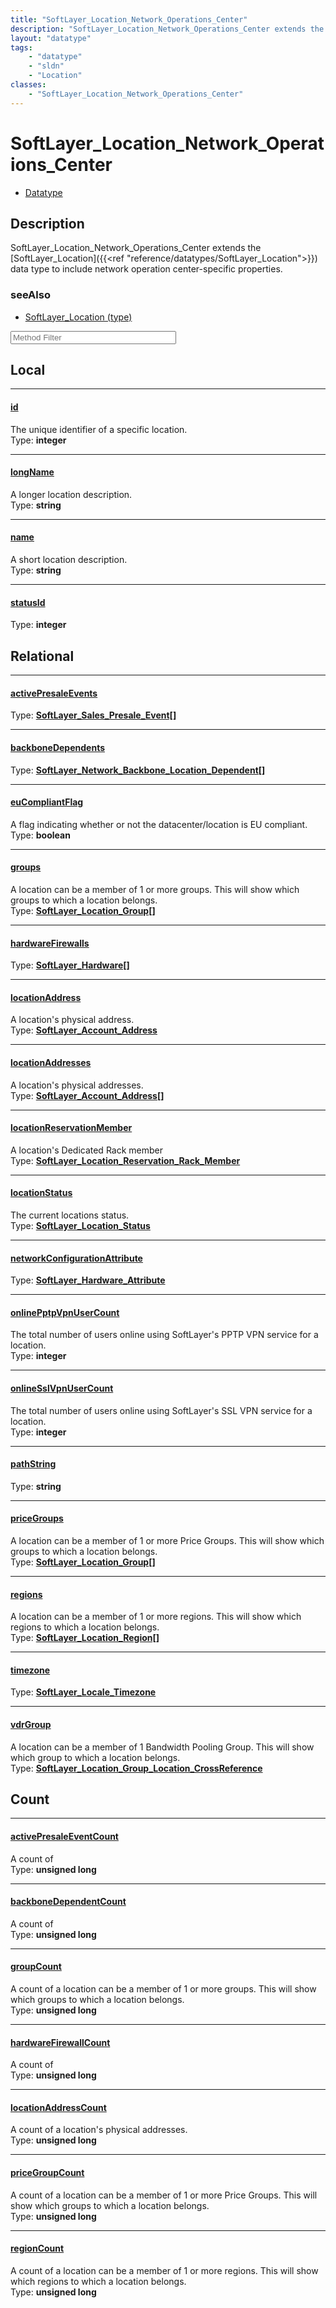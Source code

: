 ```yaml
---
title: "SoftLayer_Location_Network_Operations_Center"
description: "SoftLayer_Location_Network_Operations_Center extends the [SoftLayer_Location]({{<ref 'reference/datatypes/SoftLayer_Loca... "
layout: "datatype"
tags:
    - "datatype"
    - "sldn"
    - "Location"
classes:
    - "SoftLayer_Location_Network_Operations_Center"
---
```


# SoftLayer_Location_Network_Operations_Center
<div id='service-datatype'>
    <ul id='sldn-reference-tabs'>
        <li id='datatype'> <a href='/reference/datatypes/SoftLayer_Location_Network_Operations_Center' >Datatype</a></li>
    </ul>
</div>

## Description 
SoftLayer_Location_Network_Operations_Center extends the [SoftLayer_Location]({{<ref "reference/datatypes/SoftLayer_Location">}}) data type to include network operation center-specific properties. 



### seeAlso

* [SoftLayer_Location (type)](/reference/datatypes/SoftLayer_Location (type) )




<!-- Service Filer BEGIN -->
<div class="view-filters">
        <div class="clearfix">
            <div class="search-input-box">
                <input placeholder="Method Filter" onkeyup="titleSearch(inputId='prop-input', divId='properties', elementClass='prop-row')" 
                    type="text" id="prop-input" value="" size="30" maxlength="128" class="form-text">
            </div>
        </div>
</div>
<!-- Service Filer END -->

<div id="properties" class="content">
<div id="localProperties" class="prop-content" >

## Local
-----
[id]: #id
#### [id]
The unique identifier of a specific location.  
<span class="type-label">Type: </span>**integer**

-----
[longName]: #longname
#### [longName]
A longer location description.  
<span class="type-label">Type: </span>**string**

-----
[name]: #name
#### [name]
A short location description.  
<span class="type-label">Type: </span>**string**

-----
[statusId]: #statusid
#### [statusId]
  
<span class="type-label">Type: </span>**integer**

</div>
<!-- LOCAL PROPERTY END -->

<div id="relationalProperties"  class="prop-content" >

## Relational
-----
[activePresaleEvents]: #activepresaleevents
#### [activePresaleEvents]
  
<span class="type-label">Type: </span>**<a href='/reference/datatypes/SoftLayer_Sales_Presale_Event'>SoftLayer_Sales_Presale_Event[] </a>**

-----
[backboneDependents]: #backbonedependents
#### [backboneDependents]
  
<span class="type-label">Type: </span>**<a href='/reference/datatypes/SoftLayer_Network_Backbone_Location_Dependent'>SoftLayer_Network_Backbone_Location_Dependent[] </a>**

-----
[euCompliantFlag]: #eucompliantflag
#### [euCompliantFlag]
A flag indicating whether or not the datacenter/location is EU compliant.  
<span class="type-label">Type: </span>**boolean**

-----
[groups]: #groups
#### [groups]
A location can be a member of 1 or more groups. This will show which groups to which a location belongs.  
<span class="type-label">Type: </span>**<a href='/reference/datatypes/SoftLayer_Location_Group'>SoftLayer_Location_Group[] </a>**

-----
[hardwareFirewalls]: #hardwarefirewalls
#### [hardwareFirewalls]
  
<span class="type-label">Type: </span>**<a href='/reference/datatypes/SoftLayer_Hardware'>SoftLayer_Hardware[] </a>**

-----
[locationAddress]: #locationaddress
#### [locationAddress]
A location's physical address.  
<span class="type-label">Type: </span>**<a href='/reference/datatypes/SoftLayer_Account_Address'>SoftLayer_Account_Address </a>**

-----
[locationAddresses]: #locationaddresses
#### [locationAddresses]
A location's physical addresses.  
<span class="type-label">Type: </span>**<a href='/reference/datatypes/SoftLayer_Account_Address'>SoftLayer_Account_Address[] </a>**

-----
[locationReservationMember]: #locationreservationmember
#### [locationReservationMember]
A location's Dedicated Rack member  
<span class="type-label">Type: </span>**<a href='/reference/datatypes/SoftLayer_Location_Reservation_Rack_Member'>SoftLayer_Location_Reservation_Rack_Member </a>**

-----
[locationStatus]: #locationstatus
#### [locationStatus]
The current locations status.  
<span class="type-label">Type: </span>**<a href='/reference/datatypes/SoftLayer_Location_Status'>SoftLayer_Location_Status </a>**

-----
[networkConfigurationAttribute]: #networkconfigurationattribute
#### [networkConfigurationAttribute]
  
<span class="type-label">Type: </span>**<a href='/reference/datatypes/SoftLayer_Hardware_Attribute'>SoftLayer_Hardware_Attribute </a>**

-----
[onlinePptpVpnUserCount]: #onlinepptpvpnusercount
#### [onlinePptpVpnUserCount]
The total number of users online using SoftLayer's PPTP VPN service for a location.  
<span class="type-label">Type: </span>**integer**

-----
[onlineSslVpnUserCount]: #onlinesslvpnusercount
#### [onlineSslVpnUserCount]
The total number of users online using SoftLayer's SSL VPN service for a location.  
<span class="type-label">Type: </span>**integer**

-----
[pathString]: #pathstring
#### [pathString]
  
<span class="type-label">Type: </span>**string**

-----
[priceGroups]: #pricegroups
#### [priceGroups]
A location can be a member of 1 or more Price Groups. This will show which groups to which a location belongs.  
<span class="type-label">Type: </span>**<a href='/reference/datatypes/SoftLayer_Location_Group'>SoftLayer_Location_Group[] </a>**

-----
[regions]: #regions
#### [regions]
A location can be a member of 1 or more regions. This will show which regions to which a location belongs.  
<span class="type-label">Type: </span>**<a href='/reference/datatypes/SoftLayer_Location_Region'>SoftLayer_Location_Region[] </a>**

-----
[timezone]: #timezone
#### [timezone]
  
<span class="type-label">Type: </span>**<a href='/reference/datatypes/SoftLayer_Locale_Timezone'>SoftLayer_Locale_Timezone </a>**

-----
[vdrGroup]: #vdrgroup
#### [vdrGroup]
A location can be a member of 1 Bandwidth Pooling Group. This will show which group to which a location belongs.  
<span class="type-label">Type: </span>**<a href='/reference/datatypes/SoftLayer_Location_Group_Location_CrossReference'>SoftLayer_Location_Group_Location_CrossReference </a>**


## Count

-----
[activePresaleEventCount]: #activepresaleeventcount
#### [activePresaleEventCount]
A count of    
<span class="type-label">Type: </span>**unsigned long**


-----
[backboneDependentCount]: #backbonedependentcount
#### [backboneDependentCount]
A count of    
<span class="type-label">Type: </span>**unsigned long**


-----
[groupCount]: #groupcount
#### [groupCount]
A count of a location can be a member of 1 or more groups. This will show which groups to which a location belongs.   
<span class="type-label">Type: </span>**unsigned long**


-----
[hardwareFirewallCount]: #hardwarefirewallcount
#### [hardwareFirewallCount]
A count of    
<span class="type-label">Type: </span>**unsigned long**


-----
[locationAddressCount]: #locationaddresscount
#### [locationAddressCount]
A count of a location's physical addresses.   
<span class="type-label">Type: </span>**unsigned long**


-----
[priceGroupCount]: #pricegroupcount
#### [priceGroupCount]
A count of a location can be a member of 1 or more Price Groups. This will show which groups to which a location belongs.   
<span class="type-label">Type: </span>**unsigned long**


-----
[regionCount]: #regioncount
#### [regionCount]
A count of a location can be a member of 1 or more regions. This will show which regions to which a location belongs.   
<span class="type-label">Type: </span>**unsigned long**

</div>


